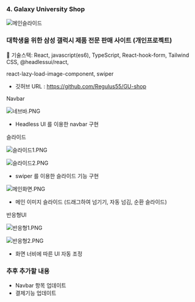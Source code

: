 

### 4. Galaxy University Shop
![메인슬라이드](https://github.com/user-attachments/assets/46d56cc2-7727-4992-8ea4-f67db977f5f7)
### 대학생을 위한 삼성 갤럭시 제품 전문 판매 사이트 (개인프로젝트)

 🔹 기술스택: React, javascript(es6), TypeScript, React-hook-form, Tailwind CSS, @headlessui/react, 

react-lazy-load-image-component, swiper

- 깃허브 URL : https://github.com/Regulus55/GU-shop

Navbar

![네브바.PNG](https://prod-files-secure.s3.us-west-2.amazonaws.com/715e52aa-3cbf-4c9b-bb35-e80f884012a0/63e29297-4634-4709-b7fb-39963d9fc918/%EB%84%A4%EB%B8%8C%EB%B0%94.png)

- Headless UI 를 이용한 navbar 구현

슬라이드

![슬라이드1.PNG](https://prod-files-secure.s3.us-west-2.amazonaws.com/715e52aa-3cbf-4c9b-bb35-e80f884012a0/92f91d54-8a00-418b-a00d-98baa3352ea0/%EC%8A%AC%EB%9D%BC%EC%9D%B4%EB%93%9C1.png)

![슬라이드2.PNG](https://prod-files-secure.s3.us-west-2.amazonaws.com/715e52aa-3cbf-4c9b-bb35-e80f884012a0/fbaef1f8-8781-4de0-9532-050be43ed022/%EC%8A%AC%EB%9D%BC%EC%9D%B4%EB%93%9C2.png)

- swiper 를 이용한 슬라이드 기능 구현

![메인화면.PNG](https://prod-files-secure.s3.us-west-2.amazonaws.com/715e52aa-3cbf-4c9b-bb35-e80f884012a0/b6ea7c01-147e-48b7-af6d-8fa811294426/%EB%A9%94%EC%9D%B8%ED%99%94%EB%A9%B4.png)

- 메인 이미지 슬라이드 (드래그하여 넘기기, 자동 넘김, 순환 슬라이드)

반응형UI

![반응형1.PNG](https://prod-files-secure.s3.us-west-2.amazonaws.com/715e52aa-3cbf-4c9b-bb35-e80f884012a0/79ad6f35-18c5-4656-ac6c-fa065f05c4dd/%EB%B0%98%EC%9D%91%ED%98%951.png)

![반응형2.PNG](https://prod-files-secure.s3.us-west-2.amazonaws.com/715e52aa-3cbf-4c9b-bb35-e80f884012a0/6c3e494f-bdf2-4018-ba98-ff1c957d8b71/%EB%B0%98%EC%9D%91%ED%98%952.png)

- 화면 너비에 따른 UI 자동 조정

### 추후 추가할 내용

- Navbar 항목 업데이트
- 결제기능 업데이트
